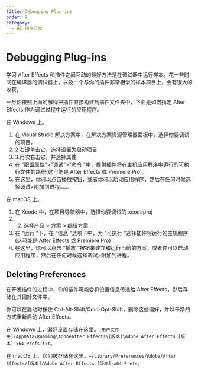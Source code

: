 ```yaml
---
title: Debugging Plug-ins
order: 9
category:
  - AE 插件开发
---
```


# Debugging Plug-ins

学习 After Effects 和插件之间互动的最好方法是在调试器中运行样本。花一些时间在编译器的调试器上，以及一个与你的插件非常相似的样本项目上，会有很大的收获。

一旦你按照上面的解释把插件直接构建到插件文件夹中，下面是如何指定 After Effects 作为调试过程中运行的应用程序。

在 Windows 上。

1. 在 Visual Studio 解决方案中，在解决方案资源管理器面板中，选择你要调试的项目。
2. 2.右键单击它，选择设置为启动项目
3. 3.再次右击它，并选择属性
4. 在 "配置属性">"调试">"命令 "中，提供插件将在主机应用程序中运行的可执行文件的路径(这可能是 After Effects 或 Premiere Pro)。
5. 在这里，你可以点击播放按钮，或者你可以启动应用程序，然后在任何时候选择调试>附加到进程......

在 macOS 上。

1. 在 Xcode 中，在项目导航器中，选择你要调试的 xcodeproj
2. 2. 选择产品 > 方案 > 编辑方案...
3. 在 "运行 "下，在 "信息 "选项卡中，为 "可执行 "选择插件将运行的主机程序(这可能是 After Effects 或 Premiere Pro)
4. 在这里，你可以点击 "播放 "按钮来建立和运行当前的方案，或者你可以启动应用程序，然后在任何时候选择调试>附加到进程。

## Deleting Preferences

在开发插件的过程中，你的插件可能会将设置信息传递给 After Effects，然后存储在其偏好文件中。

你可以在启动时按住 Ctrl-Alt-Shift/Cmd-Opt-Shift，删除这些偏好，并以干净的方式重新启动 After Effects。

在 Windows 上，偏好设置存储在这里。`[用户文件夹]/AppData\Roaming\AdobeAfter Effects\[版本]\Adobe After Effects [版本]-x64 Prefs.txt`。

在 macOS 上，它们被存储在这里。`~/Library/Preferences/Adobe/After Effects/[版本]/Adobe After Effects [版本]-x64 Prefs`。
